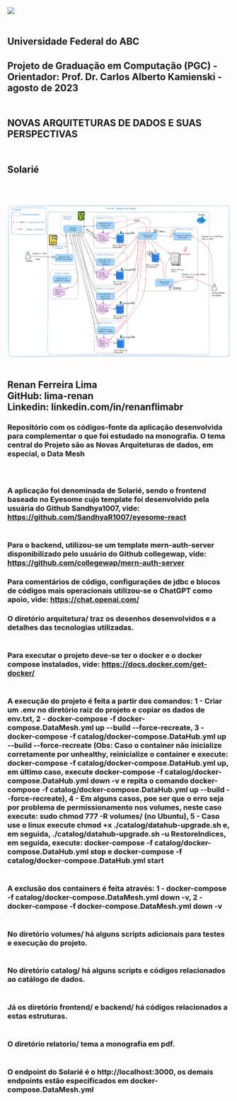  <img src="https://upload.wikimedia.org/wikipedia/commons/e/ee/Ufabc_logo.png" width="75"/> <br /> <br /> 
## Universidade Federal do ABC <br />
## Projeto de Graduação em Computação (PGC) - Orientador: Prof. Dr. Carlos Alberto Kamienski - agosto de 2023 <br /><br />

## NOVAS ARQUITETURAS DE DADOS E SUAS PERSPECTIVAS <br /><br />

## Solarié <br /><br /><br />

<img src="https://github.com/lima-renan/solarie/blob/main/arquitetura/datamesh-solarie-solucao.png" width="1500"/> <br /> <br /> 

## Renan Ferreira Lima <br />   GitHub: lima-renan <br />  Linkedin: linkedin.com/in/renanflimabr


### Repositório com os códigos-fonte da aplicação desenvolvida para complementar o que foi estudado na monografia. O tema central do Projeto são as Novas Arquiteturas de dados, em especial, o Data Mesh  <br /><br /><br />
### A aplicação foi denominada de Solarié, sendo o frontend baseado no Eyesome cujo template foi desenvolvido pela usuária do Github Sandhya1007, vide: https://github.com/SandhyaR1007/eyesome-react <br /><br />
### Para o backend, utilizou-se um template  mern-auth-server disponibilizado pelo usuário do Github collegewap, vide: https://github.com/collegewap/mern-auth-server
### Para comentários de código, configurações de jdbc e blocos de códigos mais operacionais utilizou-se o ChatGPT como apoio, vide: https://chat.openai.com/ 
### O diretório arquitetura/ traz os desenhos desenvolvidos e a detalhes das tecnologias utilizadas. <br /><br />
### Para executar o projeto deve-se ter o docker e o docker compose instalados, vide: https://docs.docker.com/get-docker/ <br /><br />
### A execução do projeto é feita a partir dos comandos: 1 - Criar um .env no diretório raiz do projeto e copiar os dados de env.txt, 2 - docker-compose -f docker-compose.DataMesh.yml up --build --force-recreate, 3 - docker-compose -f catalog/docker-compose.DataHub.yml up --build --force-recreate (Obs: Caso o container não inicialize corretamente por unhealthy, reinicialize o container e execute: docker-compose -f catalog/docker-compose.DataHub.yml up, em último caso, execute docker-compose -f catalog/docker-compose.DataHub.yml down -v e repita o comando docker-compose -f catalog/docker-compose.DataHub.yml up --build --force-recreate), 4 - Em alguns casos, poe ser que o erro seja por problema de permissionamento nos volumes, neste caso execute: sudo chmod 777 -R volumes/ (no Ubuntu),  5 - Caso use o linux execute chmod +x ./catalog/datahub-upgrade.sh e, em seguida, ./catalog/datahub-upgrade.sh -u RestoreIndices, em seguida, execute: docker-compose -f catalog/docker-compose.DataHub.yml stop e docker-compose -f catalog/docker-compose.DataHub.yml start  <br /><br />
### A exclusão dos containers é feita através: 1 - docker-compose -f catalog/docker-compose.DataMesh.yml down -v, 2 - docker-compose -f docker-compose.DataMesh.yml down -v <br /><br />
### No diretório volumes/ há alguns scripts adicionais para testes e execução do projeto.  <br /><br />
### No diretório catalog/ há alguns scripts e códigos relacionados ao catálogo de dados.  <br /><br />
### Já os diretório frontend/ e backend/ há códigos relacionados a estas estruturas. <br /><br />
### O diretório relatorio/ tema a monografia em pdf. <br /><br />
### O endpoint do Solarié é o http://localhost:3000, os demais endpoints estão especificados em docker-compose.DataMesh.yml
